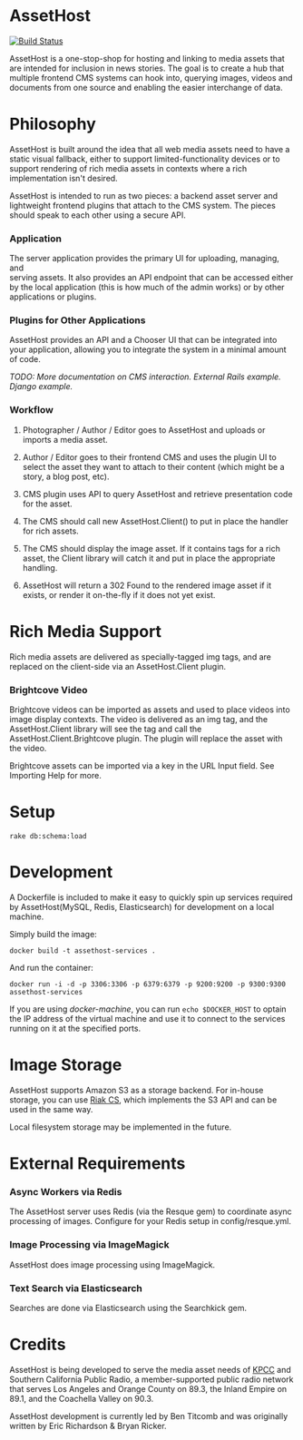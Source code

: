 # AssetHost

[![Build Status](https://travis-ci.org/SCPR/AssetHost.png)](https://travis-ci.org/SCPR/AssetHost)

AssetHost is a one-stop-shop for hosting and linking to media assets that are 
intended for inclusion in news stories.  The goal is to create a hub that 
multiple frontend CMS systems can hook into, querying images, videos and documents
from one source and enabling the easier interchange of data.

# Philosophy

AssetHost is built around the idea that all web media assets need to 
have a static visual fallback, either to support limited-functionality 
devices or to support rendering of rich media assets in contexts where 
a rich implementation isn't desired.

AssetHost is intended to run as two pieces: a backend asset server and 
lightweight frontend plugins that attach to the CMS system.  The pieces 
should speak to each other using a secure API.


### Application

The server application provides the primary UI for uploading, managing, and  
serving assets. It also provides an API endpoint that can be accessed either 
by the local application (this is how much of the admin works) or by other 
applications or plugins.


### Plugins for Other Applications

AssetHost provides an API and a Chooser UI that can be integrated into 
your application, allowing you to integrate the system in a minimal amount 
of code.

_TODO: More documentation on CMS interaction. External Rails example. Django example._


### Workflow

1. Photographer / Author / Editor goes to AssetHost and uploads or imports 
a media asset.

2. Author / Editor goes to their frontend CMS and uses the plugin UI to 
select the asset they want to attach to their content (which might be a 
story, a blog post, etc).

3. CMS plugin uses API to query AssetHost and retrieve presentation code 
for the asset.  

4. The CMS should call new AssetHost.Client() to put in place the handler 
for rich assets.

4. The CMS should display the image asset.  If it contains tags for a 
rich asset, the Client library will catch it and put in place the 
appropriate handling.

5. AssetHost will return a 302 Found to the rendered image asset if it 
exists, or render it on-the-fly if it does not yet exist.

# Rich Media Support

Rich media assets are delivered as specially-tagged img tags, and are 
replaced on the client-side via an AssetHost.Client plugin.


### Brightcove Video

Brightcove videos can be imported as assets and used to place videos into 
image display contexts. The video is delivered as an img tag, and the 
AssetHost.Client library will see the tag and call the 
AssetHost.Client.Brightcove plugin. The plugin will replace the asset with
the video.

Brightcove assets can be imported via a key in the URL Input field. See
Importing Help for more.


# Setup

`rake db:schema:load`

# Development

A Dockerfile is included to make it easy to quickly spin up services required by AssetHost(MySQL, Redis, Elasticsearch) for development on a local machine.

Simply build the image:

`docker build -t assethost-services .`

And run the container:

`docker run -i -d -p 3306:3306 -p 6379:6379 -p 9200:9200 -p 9300:9300 assethost-services`

If you are using *docker-machine*, you can run `echo $DOCKER_HOST` to optain the IP address of the virtual machine and use it to connect to the services running on it at the specified ports.


# Image Storage

AssetHost supports Amazon S3 as a storage backend.  For in-house storage,
you can use [Riak CS](https://github.com/basho/riak_cs), which implements
the S3 API and can be used in the same way.

Local filesystem storage may be implemented in the future.


# External Requirements

### Async Workers via Redis

The AssetHost server uses Redis (via the Resque gem) to coordinate async 
processing of images.  Configure for your Redis setup in config/resque.yml.

### Image Processing via ImageMagick

AssetHost does image processing using ImageMagick.

### Text Search via Elasticsearch

Searches are done via Elasticsearch using the Searchkick gem.


# Credits

AssetHost is being developed to serve the media asset needs of [KPCC](https://scpr.org) 
and Southern California Public Radio, a member-supported public radio network that 
serves Los Angeles and Orange County on 89.3, the Inland Empire on 89.1, and the 
Coachella Valley on 90.3.

AssetHost development is currently led by Ben Titcomb and was originally written by
Eric Richardson & Bryan Ricker.

